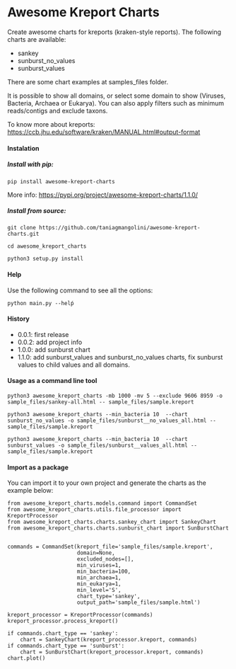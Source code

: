 # Awesome Kreport Charts

Create awesome charts for kreports (kraken-style reports).
The following charts are available:

* sankey
* sunburst_no_values
* sunburst_values

There are some chart examples at samples_files folder.

It is possible to show all domains, or select some domain to show (Viruses, Bacteria, Archaea or Eukarya).
You can also apply filters such as minimum reads/contigs and exclude taxons.

To know more about kreports: https://ccb.jhu.edu/software/kraken/MANUAL.html#output-format


#### Instalation

##### Install with pip:

```pip install awesome-kreport-charts```

More info: https://pypi.org/project/awesome-kreport-charts/1.1.0/

##### Install from source:

```git clone https://github.com/taniagmangolini/awesome-kreport-charts.git```

```cd awesome_kreport_charts```

```python3 setup.py install```


#### Help

Use the following command to see all the options:

```python main.py --helṕ```


#### History

* 0.0.1: first release
* 0.0.2: add project info
* 1.0.0: add sunburst chart
* 1.1.0: add sunburst_values and sunburst_no_values charts, fix sunburst values to child values and all domains.

#### Usage as a command line tool

```python3 awesome_kreport_charts -mb 1000 -mv 5 --exclude 9606 8959 -o sample_files/sankey-all.html -- sample_files/sample.kreport```

```python3 awesome_kreport_charts --min_bacteria 10  --chart sunburst_no_values -o sample_files/sunburst__no_values_all.html -- sample_files/sample.kreport```

```python3 awesome_kreport_charts --min_bacteria 10  --chart sunburst_values -o sample_files/sunburst__values_all.html -- sample_files/sample.kreport```


#### Import as a package

You can import it to your own project and generate the charts as the example below:

```
from awesome_kreport_charts.models.command import CommandSet
from awesome_kreport_charts.utils.file_processor import KreportProcessor
from awesome_kreport_charts.charts.sankey_chart import SankeyChart
from awesome_kreport_charts.charts.sunburst_chart import SunBurstChart


commands = CommandSet(kreport_file='sample_files/sample.kreport',
                      domain=None,
                      excluded_nodes=[],
                      min_viruses=1,
                      min_bacteria=100,
                      min_archaea=1,
                      min_eukarya=1,
                      min_level='S',
                      chart_type='sankey',
                      output_path='sample_files/sample.html')

kreport_processor = KreportProcessor(commands)
kreport_processor.process_kreport()

if commands.chart_type == 'sankey':
    chart = SankeyChart(kreport_processor.kreport, commands)
if commands.chart_type == 'sunburst':
    chart = SunBurstChart(kreport_processor.kreport, commands)
chart.plot()
```